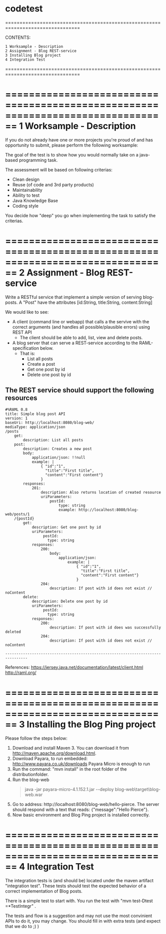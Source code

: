 # codetest
================================================================================

CONTENTS:

    1 Worksample - Description
    2 Assignment - Blog REST-service
    3 Installing Blog project
    4 Integration Test

================================================================================

================================================================================
1 Worksample - Description
================================================================================
If you do not already have one or more projects you're proud of and has
opportunity to submit, please perform the following worksample:

The goal of the test is to show how you would normally take on a 
java-based programming task.

The assessment will be based on following criterias:
 - Clean design
 - Reuse (of code and 3rd party products)
 - Maintainability
 - Ability to test
 - Java Knowledge Base
 - Coding style

You decide how "deep" you go when implementing the task to satisfy the criterias.

================================================================================
2 Assignment - Blog REST-service
================================================================================

Write a RESTful service that implement a simple version of serving blog-posts.
A "Post" have the attributes [id:String, title:String, content:String]

We would like to see:
 - A client (command line or webapp) that calls a the servive with the correct arguments (and handles all possible/plausible errors) using REST API
    - The client should be able to add, list, view and delete posts.
 - A blog server that can serve a REST-service according to the RAML-specification below. 
    - That is:
        - List all posts
        - Create a post
        - Get one post by id
        - Delete one post by id

The REST service should support the following resources
--------------------------------------------------------------------------------
```
#%RAML 0.8
title: Simple blog post API
version: 1
baseUri: http://localhost:8080/blog-web/
mediaType: application/json
/posts
    get:
        description: List all posts
    post: 
        description: Creates a new post
        body:
            application/json: !!null
            example: |
                { "id":"1",
                  "title":"First title",
                  "content":"First content"}
                }
        responses:
            201: 
                description: Also returns location of created resource
                uriParameters:
                    postId:
                        type: string
                        example: http://localhost:8080/blog-web/posts/1
    /{postId}
        get:
            description: Get one post by id
            uriParameters:
                 postId:
                   type: string
            responses:
                200:
                    body: 
                        application/json:
                            example: |
                                { "id":"1",
                                  "title":"First title",
                                  "content":"First content"}
                                }
                204: 
                    description: If post with id does not exist // noContent
        delete:
            description: Delete one post by id
            uriParameters:
                 postId:
                   type: string
            responses:
                200: 
                    description: If post with id does was successfully deleted
                204: 
                    description: If post with id does not exist // noContent

-------------------------------------------------------------------------------- 
```
References:
https://jersey.java.net/documentation/latest/client.html
http://raml.org/


================================================================================
3 Installing the Blog Ping project
================================================================================

Please follow the steps below:

1. Download and install Maven 3. You can download it from http://maven.apache.org/download.html.
2. Download Payara, to run embedded: http://www.payara.co.uk/downloads
    Payara Micro is enough to run
3. Run the command: "mvn install" in the root folder of the distributionfolder.
4. Run the blog-web
    > java -jar payara-micro-4.1.152.1.jar --deploy blog-web\target\blog-web.war
5. Go to address: http://localhost:8080/blog-web/hello-pierce. The server should respond with a text that reads: {"message":"Hello Pierce"}.
6. Now basic environment and Blog Ping project is installed correctly.

================================================================================
4 Integration Test
================================================================================

The integration tests is (and should be) located under the maven artifact "integration test". 
These tests should test the expected behavior of a correct implementation of Blog posts. 

There is a simple test to start with. You run the test with "mvn test-Dtest =*TestIntegr" .

The tests and flow is a suggestion and may not use the most convinient APIs to do it, you may change.
You should fill in with extra tests (and expect that we do to ;) )
